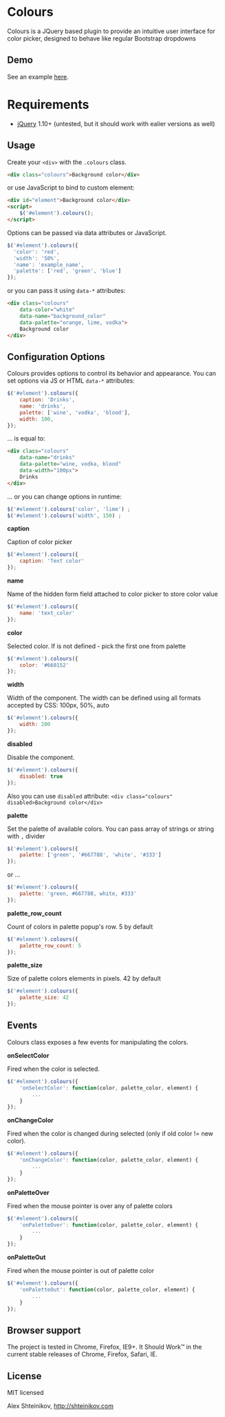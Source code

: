 Colours
===========

Colours is a JQuery based plugin to provide an intuitive user interface for color picker, designed to behave like regular Bootstrap dropdowns

## Demo

See an example [here](http://shteinikov.com/p/colours/).

# Requirements

* [jQuery](http://jquery.com/) 1.10+ (untested, but it should work with ealier versions as well)

## Usage

Create your `<div>` with the `.colours` class.
```html
<div class="colours">Background color</div>
```    
or use JavaScript to bind to custom element:
```html
<div id="element">Background color</div>
<script>
	$('#element').colours();
</script>	
```   
Options can be passed via data attributes or JavaScript.
```javascript
$('#element').colours({
  'color': 'red',
  'width': '50%',
  'name': 'example_name',
  'palette': ['red', 'green', 'blue']
});
```

or you can pass it using `data-*` attributes:
```html
<div class="colours"
	data-color="white"
	data-name="background_color"
	data-palette="orange, lime, vodka">
	Background color
</div>
```
## Configuration Options

Colours provides options to control its behavior and appearance. You can set options via JS or HTML `data-*` attributes:
```javascript
$('#element').colours({
	caption: 'Drinks',
	name: 'drinks',
	palette: ['wine', 'vodka', 'blood'],
	width: 100,
});
```
... is equal to:
```html
<div class="colours"
	data-name="drinks"
	data-palette="wine, vodka, blood"
	data-width="100px">
	Drinks
</div>
```
... or you can change options in runtime:
```javascript
$('#element').colours('color', 'lime') ;
$('#element').colours('width', 150) ;
```
**caption**

Caption of color picker
```javascript
$('#element').colours({
	caption: 'Text color'
});
```
**name**

Name of the hidden form field attached to color picker to store color value
```javascript
$('#element').colours({
	name: 'text_color'
});
```
**color**

Selected color. If is not defined - pick the first one from palette
```javascript
$('#element').colours({
	color: '#660152'
});
```
**width**

Width of the component. The width can be defined using all formats accepted by CSS: 100px, 50%, auto
```javascript
$('#element').colours({
	width: 200
});
```
**disabled**

Disable the component.
```javascript
$('#element').colours({
	disabled: true
});
```
Also you can use `disabled` attribute: `<div class="colours" disabled>Background color</div>`

**palette**

Set the palette of available colors. You can pass array of strings or string with `,` divider
```javascript
$('#element').colours({
	palette: ['green', '#667788', 'white', '#333']
});
```
or ...
```javascript
$('#element').colours({
	palette: 'green, #667788, white, #333'
});
```
**palette_row_count**

Count of colors in palette popup's row. 5 by default
```javascript
$('#element').colours({
	palette_row_count: 5
});
```
**palette_size**

Size of palette colors elements in pixels. 42 by default
```javascript
$('#element').colours({
	palette_size: 42
});
```
## Events

Colours class exposes a few events for manipulating the colors.

**onSelectColor**

Fired when the color is selected.
```javascript
$('#element').colours({
	'onSelectColor': function(color, palette_color, element) {
		...
	}
});
```
**onChangeColor**

Fired when the color is changed during selected (only if old color != new color).
```javascript
$('#element').colours({
	'onChangeColor': function(color, palette_color, element) {
		...
	}
});
```
**onPaletteOver**

Fired when the mouse pointer is over any of palette colors
```javascript
$('#element').colours({
	'onPaletteOver': function(color, palette_color, element) {
		...
	}
});
```
**onPaletteOut**

Fired when the mouse pointer is out of palette color
```javascript
$('#element').colours({
	'onPaletteOut': function(color, palette_color, element) {
		...
	}
});
```
## Browser support

The project is tested in Chrome, Firefox, IE9+. It Should Work™ in the current stable releases of Chrome, Firefox, Safari, IE.

## License

MIT licensed

Alex Shteinikov, http://shteinikov.com









